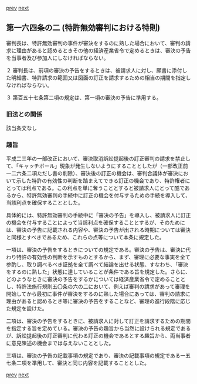 [prev](/specific/markdowns/特許法/228_Mp-Ch_6-At_164.md)
[next](/specific/markdowns/特許法/230_Mp-Ch_6-At_165.md)
## 第一六四条の二 (特許無効審判における特則)
審判長は、特許無効審判の事件が審決をするのに熟した場合において、審判の請求に理由があると認めるときその他の経済産業省令で定めるときは、審決の予告を当事者及び参加人にしなければならない。

２ 審判長は、前項の審決の予告をするときは、被請求人に対し、願書に添付した明細書、特許請求の範囲又は図面の訂正を請求するための相当の期間を指定しなければならない。

３ 第百五十七条第二項の規定は、第一項の審決の予告に準用する。


### 旧法との関係
該当条文なし

### 趣旨
平成二三年の一部改正において、審決取消訴訟提起後の訂正審判の請求を禁止して、「キャッチボール」現象が発生しないようにすることとしたが（一部改正前一二六条二項ただし書の削除）、審決後の訂正の機会は、審判合議体が審決において示した特許の有効性の判断を踏まえてできる訂正の機会であり、特許権者にとっては利点である。この利点を単に奪うこととすると被請求人にとって酷であるから、特許無効審判の手続中に訂正の機会を付与するための手続を導入して、当該利点を確保することとした。

具体的には、特許無効審判の手続中に「審決の予告」を導入し、被請求人に訂正の機会を付与することによって当該利点を確保することとするが、そのためには、審決の予告に記載される内容や、審決の予告が出される時期については審決と同様とすべきであるため、これらの点等について本条に規定した。

一項は、審決の予告をするときについての規定である。審決の予告は、審決に代わり特許の有効性の判断を示すものとするから、まず、審理に必要な事実を全て参酌し、取り調べるべき証拠を全て調べて結論を出せる状態、すなわち、「審決をするのに熟した」状態に達していることが条件である旨を規定した。さらに、どのようなときに審決の予告をするかについては経済産業省令で定めることとし、特許法施行規則五〇条の六の二において、例えば審判の請求があって審理を開始してから最初に事件が審決をするのに熟した場合にあっては、審判の請求に理由があると認めるとき等に審決の予告をすることなど、審理の進行段階に応じた規定を設けた。

二項は、審決の予告をするときに、被請求人に対して訂正を請求するための期間を指定する旨を定めている。審決の予告の趣旨から当然に設けられる規定であるが、訴訟提起後の訂正審判に代わる訂正の機会であるとする趣旨から、両当事者に意見陳述の機会までは与えないこととした。

三項は、審決の予告の記載事項の規定であり、審決の記載事項の規定である一五七条二項を準用して、審決と同じ内容を記載することとした。


[prev](/specific/markdowns/特許法/228_Mp-Ch_6-At_164.md)
[next](/specific/markdowns/特許法/230_Mp-Ch_6-At_165.md)